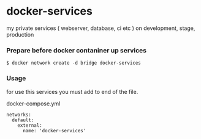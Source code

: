 # docker-services

my private services ( webserver, database, ci etc ) on development, stage, production

### Prepare before docker contaniner up services 

```
$ docker network create -d bridge docker-services
```

### Usage

for use this services you must add to end of the file.

docker-compose.yml

```
networks:
  default:
    external:
      name: 'docker-services'
```
